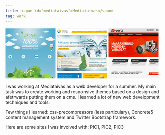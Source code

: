 ```yaml
---
title: <span id="mediataivas">Mediataivas</span>
tag: work
---
```


<a href="http://www.ekoteko.fi/fi">![](../img/works/ekoteko_thumb.png)</a>
<a href="http://www.aanekoskenenergia.fi/fi">![](../img/works/ak_thumb.png)</a>
<a href="http://dparts.fi/fi">![](../img/works/dparts_thumb.png)</a>

I was working at Mediataivas as a web developer for a summer. My main task was to create working and responsive themes based on a design and afetrwards putting them on a cms. I learned a lot of new web development techniques and tools.

Few things I learned: css-precompressors (less particulary), Concrete5 content management system and Twitter Bootstrap framework.

Here are some sites I was involved with: PIC1, PIC2, PIC3